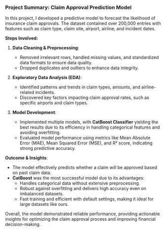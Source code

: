 ### Project Summary: Claim Approval Prediction Model

In this project, I developed a predictive model to forecast the likelihood of insurance claim approvals. The dataset contained over 200,000 entries with features such as claim type, claim site, airport, airline, and incident dates.

**Steps Involved:**
1. **Data Cleaning & Preprocessing**: 
   - Removed irrelevant rows, handled missing values, and standardized data formats to ensure data quality.
   - Dropped duplicates and outliers to enhance data integrity.

2. **Exploratory Data Analysis (EDA)**:
   - Identified patterns and trends in claim types, amounts, and airline-related incidents.
   - Discovered key factors impacting claim approval rates, such as specific airports and claim types.

3. **Model Development**:
   - Implemented multiple models, with **CatBoost Classifier** yielding the best results due to its efficiency in handling categorical features and avoiding overfitting.
   - Evaluated model performance using metrics like Mean Absolute Error (MAE), Mean Squared Error (MSE), and R² score, indicating strong predictive accuracy.

**Outcome & Insights**:
- The model effectively predicts whether a claim will be approved based on past claim data.
- **CatBoost** was the most successful model due to its advantages:
  - Handles categorical data without extensive preprocessing.
  - Robust against overfitting and delivers high accuracy even on imbalanced datasets.
  - Fast training and efficient with default settings, making it ideal for large datasets like ours.

Overall, the model demonstrated reliable performance, providing actionable insights for optimizing the claim approval process and improving financial decision-making.
